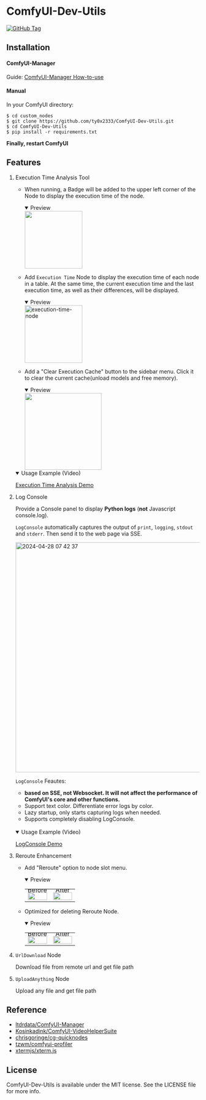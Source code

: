 ComfyUI-Dev-Utils
===
[![GitHub Tag](https://img.shields.io/github/v/tag/ty0x2333/ComfyUI-Dev-Utils)](https://github.com/ty0x2333/ComfyUI-Dev-Utils/tags)

Installation
---

#### ComfyUI-Manager

Guide: [ComfyUI-Manager How-to-use](https://github.com/ltdrdata/ComfyUI-Manager#how-to-use)

#### Manual

In your ComfyUI directory:

```shell
$ cd custom_nodes
$ git clone https://github.com/ty0x2333/ComfyUI-Dev-Utils.git
$ cd ComfyUI-Dev-Utils
$ pip install -r requirements.txt
```

**Finally, restart ComfyUI**

Features
---

1. Execution Time Analysis Tool
    - When running, a Badge will be added to the upper left corner of the Node to display the execution time of the
      node.
      <details open>
      <summary>Preview</summary>
      <img src="https://github.com/ty0x2333/ComfyUI-Dev-Utils/wiki/images/execution-time-badge.png" style="height: 150px">
      </details>
    - Add `Execution Time` Node to display the execution time of each node in a table. At the same time, the current
      execution time and the last execution time, as well as their differences, will be displayed.
      <details open>
      <summary>Preview</summary>

      <img height="150" alt="execution-time-node" src="https://github.com/ty0x2333/ComfyUI-Dev-Utils/assets/7489176/5301f97d-0b38-4a21-859a-12ef06fb0b43">

      </details>
    - Add a "Clear Execution Cache" button to the sidebar menu. Click it to clear the current cache(unload models and
      free memory).
      <details open>
      <summary>Preview</summary>
      <img src="https://github.com/ty0x2333/ComfyUI-Dev-Utils/wiki/images/clear-execution-cache-button.png" style="height:200px">
      </details>
   
   <details open>
   <summary>Usage Example (Video)</summary>

    [Execution Time Analysis Demo](https://github.com/ty0x2333/ComfyUI-Dev-Utils/assets/7489176/1345f5db-c7b8-482c-9b71-de2da4d9ca09)

   </details>

2. Log Console

   Provide a Console panel to display **Python logs** (**not** Javascript console.log).

   `LogConsole` automatically captures the output of `print`, `logging`, `stdout` and `stderr`. Then send it to the web page via SSE.

   <img width="600" alt="2024-04-28 07 42 37" src="https://github.com/ty0x2333/ComfyUI-Dev-Utils/assets/7489176/08a4da36-8cf7-4ff9-8fc1-1e1f955cd317">


   `LogConsole` Feautes:

   - **based on SSE, not Websocket. It will not affect the performance of ComfyUI's core and other functions.**
   - Support text color. Differentiate error logs by color.
   - Lazy startup, only starts capturing logs when needed.
   - Supports completely disabling LogConsole.

   <br/>
   <details open>
   <summary>Usage Example (Video)</summary>

    [LogConsole Demo](https://github.com/ty0x2333/ComfyUI-Dev-Utils/assets/7489176/f8295843-80ae-43e5-9702-3fd6c1962519)

   </details>

4. Reroute Enhancement
    - Add "Reroute" option to node slot menu.

      <details open>
      <summary>Preview</summary>
      <table class="center">
        <tr style="line-height: 0">
        <td width=50% style="border: none; text-align: center">Before</td>
        <td width=50% style="border: none; text-align: center">After</td>
        </tr>
        <tr>
        <td width=50% style="border: none"><img src="https://github.com/ty0x2333/ComfyUI-Dev-Utils/wiki/images/before-reroute.gif" style="width:100%"></td>
        <td width=50% style="border: none"><img src="https://github.com/ty0x2333/ComfyUI-Dev-Utils/wiki/images/after-reroute.gif" style="width:100%"></td>
        </tr>
      </table>
      </details>

    - Optimized for deleting Reroute Node.

      <details open>
      <summary>Preview</summary>
      <table class="center">
        <tr style="line-height: 0">
        <td width=50% style="border: none; text-align: center">Before</td>
        <td width=50% style="border: none; text-align: center">After</td>
        </tr>
        <tr>
        <td width=50% style="border: none"><img src="https://github.com/ty0x2333/ComfyUI-Dev-Utils/wiki/images/before-delete-reroute-node.gif" style="width:100%"></td>
        <td width=50% style="border: none"><img src="https://github.com/ty0x2333/ComfyUI-Dev-Utils/wiki/images/after-delete-reroute-node.gif" style="width:100%"></td>
        </tr>
      </table>
      </details>

5. `UrlDownload` Node

   Download file from remote url and get file path

6. `UploadAnything` Node

   Upload any file and get file path

Reference
---

- [ltdrdata/ComfyUI-Manager](https://github.com/ltdrdata/ComfyUI-Manager)
- [Kosinkadink/ComfyUI-VideoHelperSuite](https://github.com/Kosinkadink/ComfyUI-VideoHelperSuite)
- [chrisgoringe/cg-quicknodes](https://github.com/chrisgoringe/cg-quicknodes)
- [tzwm/comfyui-profiler](https://github.com/tzwm/comfyui-profiler)
- [xtermjs/xterm.js](https://github.com/xtermjs/xterm.js)

License
---
ComfyUI-Dev-Utils is available under the MIT license. See the LICENSE file for more info.
